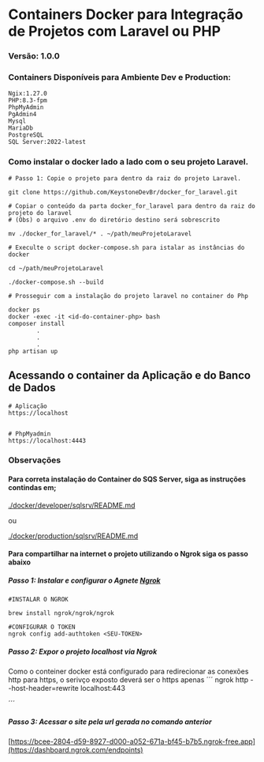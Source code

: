 # Containers Docker para Integração de Projetos com Laravel ou PHP

### Versão: 1.0.0

### Containers Disponíveis para Ambiente Dev e Production:

```
Ngix:1.27.0
PHP:8.3-fpm
PhpMyAdmin
PgAdmin4
Mysql
MariaDb
PostgreSQL
SQL Server:2022-latest
```

### Como instalar o docker lado a lado com o seu projeto Laravel.
```
# Passo 1: Copie o projeto para dentro da raiz do projeto Laravel.

git clone https://github.com/KeystoneDevBr/docker_for_laravel.git

# Copiar o conteúdo da parta docker_for_laravel para dentro da raiz do projeto do laravel
# (Obs) o arquivo .env do diretório destino será sobrescrito

mv ./docker_for_laravel/* . ~/path/meuProjetoLaravel

# Execulte o script docker-compose.sh para istalar as instâncias do docker

cd ~/path/meuProjetoLaravel

./docker-compose.sh --build

# Prosseguir com a instalação do projeto laravel no container do Php

docker ps
docker -exec -it <id-do-container-php> bash
composer install
        .
        .
        .
php artisan up

```

## Acessando o container da Aplicação e do Banco de Dados
```
# Aplicação
https://localhost


# PhpMyadmin
https://localhost:4443
```


### Observações
#### Para correta instalação do Container do SQS Server, siga as instruções contindas em;
 
[./docker/developer/sqlsrv/README.md](.docker/developer/sqlsrv/README.md)

ou 

[./docker/production/sqlsrv/README.md](.docker/production/sqlsrv/README.md)



#### Para compartilhar na internet o projeto utilizando o Ngrok siga os passo abaixo

##### Passo 1: Instalar e configurar o Agnete [Ngrok](https://ngrok.com)
```
#INSTALAR O NGROK

brew install ngrok/ngrok/ngrok

#CONFIGURAR O TOKEN
ngrok config add-authtoken <SEU-TOKEN>
```
##### Passo 2: Expor o projeto localhost via Ngrok

Como o conteiner docker está configurado para redirecionar as conexões http para https, 
o serivço exposto deverá ser  o https apenas
´´´
ngrok http --host-header=rewrite localhost:443

´´´

##### Passo 3: Acessar o site pela url gerada no comando anterior

[https://bcee-2804-d59-8927-d000-a052-671a-bf45-b7b5.ngrok-free.app](https://dashboard.ngrok.com/endpoints)